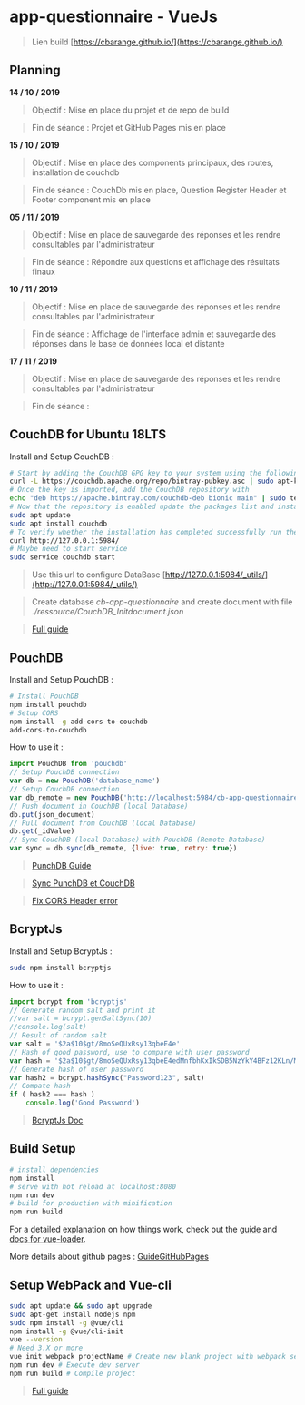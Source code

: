 # app-questionnaire - VueJs

> Lien build
[https://cbarange.github.io/](https://cbarange.github.io/)

## Planning

**14 / 10 / 2019**
> Objectif : Mise en place du projet et de repo de build

> Fin de séance : Projet et GitHub Pages mis en place

**15 / 10 / 2019**
> Objectif : Mise en place des components principaux, des routes, installation de couchdb

> Fin de séance : CouchDb mis en place, Question Register Header et Footer component mis en place

**05 / 11 / 2019**
> Objectif : Mise en place de sauvegarde des réponses et les rendre consultables par l'administrateur

> Fin de séance :  Répondre aux questions et affichage des résultats finaux 

**10 / 11 / 2019**
> Objectif : Mise en place de sauvegarde des réponses et les rendre consultables par l'administrateur

> Fin de séance :  Affichage de l'interface admin et sauvegarde des réponses dans le base de données local et distante

**17 / 11 / 2019**
> Objectif : Mise en place de sauvegarde des réponses et les rendre consultables par l'administrateur

> Fin de séance :  

## CouchDB for Ubuntu 18LTS

Install and Setup CouchDB :
``` bash
# Start by adding the CouchDB GPG key to your system using the following command
curl -L https://couchdb.apache.org/repo/bintray-pubkey.asc | sudo apt-key add -
# Once the key is imported, add the CouchDB repository with
echo "deb https://apache.bintray.com/couchdb-deb bionic main" | sudo tee -a /etc/apt/sources.list
# Now that the repository is enabled update the packages list and install CouchDB
sudo apt update
sudo apt install couchdb
# To verify whether the installation has completed successfully run the following command
curl http://127.0.0.1:5984/
# Maybe need to start service
sudo service couchdb start
```
> Use this url to configure DataBase [http://127.0.0.1:5984/_utils/](http://127.0.0.1:5984/_utils/)

> Create database _cb-app-questionnaire_ and create document with file _./ressource/CouchDB_Initdocument.json_

> [Full guide](https://linuxize.com/post/how-to-install-couchdb-on-ubuntu-18-04/)

## PouchDB

Install and Setup PouchDB :
```bash
# Install PouchDB
npm install pouchdb
# Setup CORS
npm install -g add-cors-to-couchdb
add-cors-to-couchdb
```
How to use it :
```js
import PouchDB from 'pouchdb'
// Setup PouchDB connection
var db = new PouchDB('database_name')
// Setup CouchDB connection
var db_remote = new PouchDB('http://localhost:5984/cb-app-questionnaire')
// Push document in CouchDB (local Database)
db.put(json_document)
// Pull document from CouchDB (local Database)
db.get(_idValue)
// Sync CouchDB (local Database) with PouchDB (Remote Database)
var sync = db.sync(db_remote, {live: true, retry: true})
```
> [PunchDB Guide](https://pouchdb.com/guides/setup-couchdb.html)

> [Sync PunchDB et CouchDB](https://blogtech.soprasteria.com/2016/09/05/synchronisation-multi-client-avec-couchdb-et-pouchdb/)

> [Fix CORS Header error](https://pouchdb.com/errors.html)

## BcryptJs

Install and Setup BcryptJs :
```bash
sudo npm install bcryptjs
```
How to use it :
```js
import bcrypt from 'bcryptjs'
// Generate random salt and print it
//var salt = bcrypt.genSaltSync(10)
//console.log(salt)
// Result of random salt
var salt = '$2a$10$gt/8moSeQUxRsy13qbeE4e'
// Hash of good password, use to compare with user password
var hash = '$2a$10$gt/8moSeQUxRsy13qbeE4edMnfbhKxIkSDB5NzYkY4BFz12KLn/MS'
// Generate hash of user password
var hash2 = bcrypt.hashSync("Password123", salt)
// Compate hash
if ( hash2 === hash )
	console.log('Good Password')
```
> [BcryptJs Doc](https://www.npmjs.com/package/bcryptjs)

## Build Setup

``` bash
# install dependencies
npm install
# serve with hot reload at localhost:8080
npm run dev
# build for production with minification
npm run build
```

For a detailed explanation on how things work, check out the [guide](http://vuejs-templates.github.io/webpack/) and [docs for vue-loader](http://vuejs.github.io/vue-loader).

More details about github pages : [GuideGitHubPages](https://pages.github.com/)

## Setup WebPack and Vue-cli

``` bash
sudo apt update && sudo apt upgrade
sudo apt-get install nodejs npm
sudo npm install -g @vue/cli
npm install -g @vue/cli-init
vue --version
# Need 3.X or more
vue init webpack projectName # Create new blank project with webpack setting
npm run dev # Execute dev server
npm run build # Compile project
```
> [Full guide](https://www.pierrefay.fr/formation-vuejs/d%C3%A9couverte-installation-tutoriel.html)

